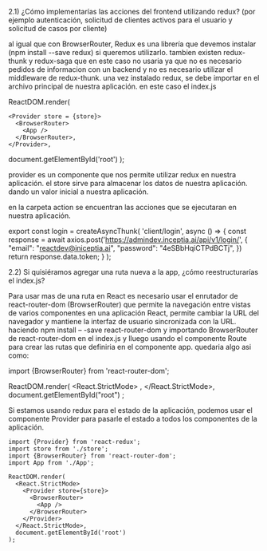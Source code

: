 
2.1) ¿Cómo implementarías las acciones del frontend utilizando redux? (por
ejemplo autenticación, solicitud de clientes activos para el usuario y
solicitud de casos por cliente)
 
 al igual que con BrowserRouter, Redux es una librería que devemos instalar (npm install --save redux) si queremos utilizarlo. tambien existen redux-thunk y redux-saga que en este caso no usaria ya que no es necesario pedidos de informacion con un backend y no es necesario utilizar el middleware de redux-thunk.
 una vez instalado redux, se debe importar en el archivo principal de nuestra aplicación.
 en este caso el index.js 

 ReactDOM.render(

    <Provider store = {store}>
      <BrowserRouter>
        <App />
      </BrowserRouter>,
    </Provider>,
  
  document.getElementById('root')
);

provider es un componente que nos permite utilizar redux en nuestra aplicación.
el store sirve para almacenar los datos de nuestra aplicación. dando un valor inicial a nuestra aplicación.

en la carpeta action se encuentran las acciones que se ejecutaran en nuestra aplicación. 
   
   export const login = createAsyncThunk(
        'client/login',
        async () => {
           const response = await axios.post('https://admindev.inceptia.ai/api/v1/login/', {
                "email": "reactdev@iniceptia.ai",
                "password": "4eSBbHqiCTPdBCTj",
            })
            return response.data.token;
        }
    );
 

2.2) Si quisiéramos agregar una ruta nueva a la app, ¿cómo reestructurarías
el index.js?

Para usar mas de una ruta en React es necesario usar el enrutador de react-router-dom (BrowserRouter) que permite la navegación entre vistas de varios componentes en una aplicación React, permite cambiar la URL del navegador y mantiene la interfaz de usuario sincronizada con la URL.
haciendo npm install – -save react-router-dom y importando BrowserRouter de react-router-dom en el index.js
y lluego usando el componente Route para crear las rutas que definiria en el componente app.
quedaria algo asi como:

import {BrowserRouter} from 'react-router-dom';

 ReactDOM.render(
  <React.StrictMode>
       <BrowserRouter>
        <App />
      </BrowserRouter>,
  </React.StrictMode>,
  document.getElementById("root")
  ;

 Si estamos usando redux para el estado de la aplicación, podemos usar el componente Provider para pasarle el estado a todos los componentes de la aplicación. 

    import {Provider} from 'react-redux';   
    import store from './store';
    import {BrowserRouter} from 'react-router-dom';
    import App from './App';

    ReactDOM.render(
      <React.StrictMode>
        <Provider store={store}>
          <BrowserRouter>
            <App />
          </BrowserRouter>
        </Provider>
      </React.StrictMode>,
      document.getElementById('root')
    );
